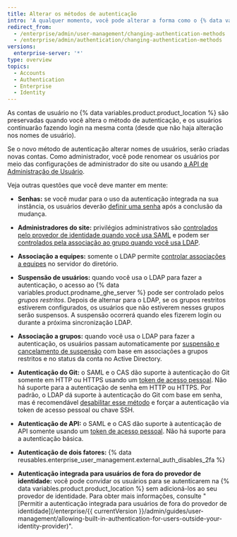 ```yaml
---
title: Alterar os métodos de autenticação
intro: 'A qualquer momento, você pode alterar a forma como o {% data variables.product.prodname_ghe_server %} se autentica com as contas existentes.'
redirect_from:
  - /enterprise/admin/user-management/changing-authentication-methods
  - /enterprise/admin/authentication/changing-authentication-methods
versions:
  enterprise-server: '*'
type: overview
topics:
  - Accounts
  - Authentication
  - Enterprise
  - Identity
---
```


As contas de usuário no {% data variables.product.product_location %} são preservadas quando você altera o método de autenticação, e os usuários continuarão fazendo login na mesma conta (desde que não haja alteração nos nomes de usuário).

Se o novo método de autenticação alterar nomes de usuários, serão criadas novas contas. Como administrador, você pode renomear os usuários por meio das configurações de administrador do site ou usando [a API de Administração de Usuário](/rest/reference/enterprise-admin#update-the-username-for-a-user).

Veja outras questões que você deve manter em mente:

* **Senhas:** se você mudar para o uso da autenticação integrada na sua instância, os usuários deverão [definir uma senha](/enterprise/user/articles/how-can-i-reset-my-password/) após a conclusão da mudança.

* **Administradores do site:** privilégios administrativos são [controlados pelo provedor de identidade quando você usa SAML](/enterprise/admin/guides/user-management/using-saml/#saml-attributes) e podem ser [controlados pela associação ao grupo quando você usa LDAP](/enterprise/admin/authentication/using-ldap#configuring-ldap-with-your-github-enterprise-server-instance).

* **Associação a equipes:** somente o LDAP permite [controlar associações a equipes](/enterprise/admin/authentication/using-ldap#configuring-ldap-with-your-github-enterprise-server-instance) no servidor do diretório.

* **Suspensão de usuários:** quando você usa o LDAP para fazer a autenticação, o acesso ao {% data variables.product.prodname_ghe_server %} pode ser controlado pelos _grupos restritos_. Depois de alternar para o LDAP, se os grupos restritos estiverem configurados, os usuários que não estiverem nesses grupos serão suspensos. A suspensão ocorrerá quando eles fizerem login ou durante a próxima sincronização LDAP.

* **Associação a grupos:** quando você usa o LDAP para fazer a autenticação, os usuários passam automaticamente por [suspensão e cancelamento de suspensão](/enterprise/admin/guides/user-management/suspending-and-unsuspending-users) com base em associações a grupos restritos e no status da conta no Active Directory.

* **Autenticação do Git:** o SAML e o CAS dão suporte à autenticação do Git somente em HTTP ou HTTPS usando um [token de acesso pessoal](/articles/creating-an-access-token-for-command-line-use). Não há suporte para a autenticação de senha em HTTP ou HTTPS. Por padrão, o LDAP dá suporte à autenticação do Git com base em senha, mas é recomendável [desabilitar esse método](/enterprise/admin/authentication/using-ldap#disabling-password-authentication-for-git-operations) e forçar a autenticação via token de acesso pessoal ou chave SSH.

* **Autenticação de API:** o SAML e o CAS dão suporte à autenticação de API somente usando um [token de acesso pessoal](/articles/creating-an-access-token-for-command-line-use). Não há suporte para a autenticação básica.

* **Autenticação de dois fatores:** {% data reusables.enterprise_user_management.external_auth_disables_2fa %}

* **Autenticação integrada para usuários de fora do provedor de identidade:** você pode convidar os usuários para se autenticarem na {% data variables.product.product_location %} sem adicioná-los ao seu provedor de identidade. Para obter mais informações, consulte "[Permitir a autenticação integrada para usuários de fora do provedor de identidade](/enterprise/{{ currentVersion }}/admin/guides/user-management/allowing-built-in-authentication-for-users-outside-your-identity-provider)".
